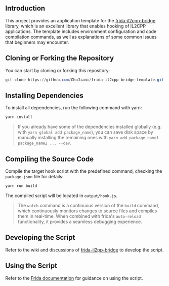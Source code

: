 ## Introduction

This project provides an application template for the [frida-il2cpp-bridge](https://github.com/vfsfitvnm/frida-il2cpp-bridge) library, which is an excellent library that enables hooking of IL2CPP applications. The template includes environment configuration and code compilation commands, as well as explanations of some common issues that beginners may encounter.

## Cloning or Forking the Repository

You can start by cloning or forking this repository:

```PowerShell
git clone https://github.com/ChuJiani/frida-il2cpp-bridge-template.git
```

## Installing Dependencies

To install all dependencies, run the following command with yarn:

```PowerShell
yarn install
```

> If you already have some of the dependencies installed globally (e.g. with `yarn global add package_name`), you can save disk space by manually installing the remaining ones with `yarn add package_name1 package_name2 ... --dev`.

## Compiling the Source Code

Compile the target hook script with the predefined command, checking the `package.json` file for details:

```PowerShell
yarn run build
```

The compiled script will be located in `output/hook.js`.

> The `watch` command is a continuous version of the `build` command, which continuously monitors changes to source files and compiles them in real-time. When combined with frida's `auto-reload` functionality, it provides a seamless debugging experience.

## Developing the Script

Refer to the wiki and discussions of [frida-il2pp-bridge]("https://github.com/vfsfitvnm/frida-il2cpp-bridge/wiki") to develop the script.

## Using the Script

Refer to the [Frida documentation](https://frida.re/docs/frida-cli/) for guidance on using the script.

